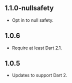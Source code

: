 ## 1.1.0-nullsafety

- Opt in to null safety.

## 1.0.6

- Require at least Dart 2.1.

## 1.0.5

- Updates to support Dart 2.
